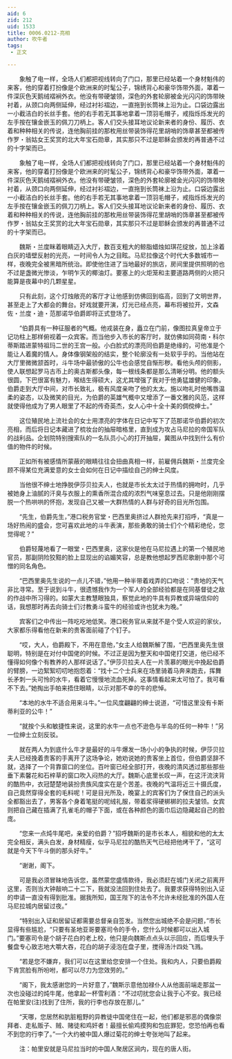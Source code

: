 ```yaml
---
aid: 6
zid: 212
uid: 1533
title: 0006.0212-亮相
author: 吹牛者
tags: 
 - 正文

---
```




　　象触了电一样，全场人们都把视线转向了门口，那里已经站着一个身材魁伟的来客，他的穿着打扮像是个欧洲来的时髦公子，锦绣背心和豪华饰带外面，罩着一件深灰色天鹅绒褶裥外衣。他没有带硬皱领，深色的外套轮廓被金光闪闪的饰带映衬着，从颈口向两侧延伸，经过衬衫褶边，一直拖到长筒袜上沿为止。口袋边露出一小截洁白的长丝手套。他的右手若无其事地拿着一顶羽毛帽子，戒指烁烁发光的左手按在镶金嵌玉的佩刀刀柄上。客人们交头接耳地议论新来者的身份、履历、衣着和种种相关的传说，连他胸前挂的那枚用丝带装饰得花里胡哨的饰章甚至都被传作罗・翁姑女王奖赏的北大年宝石勋章，其实那只不过是耶稣会颁发的再普通不过的十字架而已。

　　象触了电一样，全场人们都把视线转向了门口，那里已经站着一个身材魁伟的来客，他的穿着打扮像是个欧洲来的时髦公子，锦绣背心和豪华饰带外面，罩着一件深灰色天鹅绒褶裥外衣。他没有带硬皱领，深色的外套轮廓被金光闪闪的饰带映衬着，从颈口向两侧延伸，经过衬衫褶边，一直拖到长筒袜上沿为止。口袋边露出一小截洁白的长丝手套。他的右手若无其事地拿着一顶羽毛帽子，戒指烁烁发光的左手按在镶金嵌玉的佩刀刀柄上。客人们交头接耳地议论新来者的身份、履历、衣着和种种相关的传说，连他胸前挂的那枚用丝带装饰得花里胡哨的饰章甚至都被传作罗・翁姑女王奖赏的北大年宝石勋章，其实那只不过是耶稣会颁发的再普通不过的十字架而已。

　　魏斯・兰度眯着眼睛迈入大厅，数百支粗大的鲸脂蜡烛如琪花绽放，加上涂着白灰的墙壁反射的光亮，一时间令人为之目眩。马尼拉像这个时代大多数城市一样，夜晚完全被黑暗所统治。即使他住进了当地最好的旅店，房间里提供照明的也不过是盏微光惨淡，乍明乍灭的椰油灯。要塞上的火炬笼和主要道路两侧的火把只能算是夜幕中的几颗星星。

　　只有此刻，这个灯烛敞亮的客厅才让他感到仿佛回到临高，回到了文明世界，甚至走上了大都会的舞台。好戏就要开演，灯光已经点亮，幕布将被拉开，文森佐・兰度・迪・范那诺华伯爵即将正式登场了。

　　“伯爵具有一种征服者的气概。他戎装在身，矗立在门前，像图拉真皇帝立于记功柱上那样俯视着一众宾客。而当他步入市长的客厅时，就仿佛如同荷南・科尔蒂斯踏进蒙特祖玛二世的王宫一般。小白脸式的漂亮同伯爵是绝缘的，可他准是个能让人着魔的情人。身体像钢架般的结实，整个轮廓没有一处软乎乎的。当他站在大厅里微微颔首时，斗牛场中最骄傲的公牛也会感觉自惭形秽。看他头颅的侧影，使人联想起罗马古币上的奥古斯都头像，每一根线条都是那么清晰分明。他的额头很圆，下巴很富有魅力，喉结生得硕大，这尤其增强了我对于他勇猛雄健的印象。伯爵走到大厅中间，对市长致礼，极有风度亲吻了他的太太。施以吻礼时他嘴唇温柔的姿态，以及微笑的目光，为伯爵的英雄气概中又增添了一番文雅的风范，这样就使得他成为了男人眼里了不起的传奇英杰，女人心中十全十美的倜傥绅士。”

　　这位殖民地上流社会的女士用漂亮的字体在日记中写下了范那诺华伯爵的初次亮相，而后将日记本藏进了梳妆台的抽屉暗格里，直到成为攻占马尼拉的帝国军队的战利品。企划院特别搜索队的一名队员小心的打开抽屉，冀图从中找到什么有价值的物件的时候。

　　正如所有被感情所蒙蔽的眼睛往往会扭曲真相一样，前雇佣兵魏斯・兰度完全顾不得某位充满爱意的女士会如何在日记中描绘自己的绅士风度。

　　当他很不绅士地挣脱伊莎贝拉夫人，也就是市长太太过于热情的拥吻时，几乎被她身上油腻的汗臭与衣服上的熏香所混合成的浓烈气味窒息过去。只是他刚刚摆脱一个热哄哄的怀抱，发现自己又被一大群热情的人群与好奇的目光所包围。

　　“先生，伯爵先生，”港口税务官堂・巴西里奥挤过人群抢先来打招呼，“真是一场好热闹的盛会，您可喜欢此地的斗牛表演，那些勇敢的骑士们个个精彩绝伦，您觉得呢？”

　　伯爵轻蔑地看了一眼堂・巴西里奥，这家伙是他在马尼拉遇上的第一个殖民地官员，那副阴险狡黠的脸上显现出的谄媚笑容，总是教他想起罗西尼歌剧中那个可憎的同名角色。

　　“巴西里奥先生说的一点儿不错，”他用一种半带着戏弄的口吻说：“贵地的天气非比寻常。至于说到斗牛，很遗憾我作为一个军人的全部经验都是在同基督徒之敌的作战中所习得的。如蒙大主教慧眼独具，察觉此地的牛具有异教或异端信仰的话，我想那时再去向骑士们讨教勇斗蛮牛的经验或许也犹未为晚。”

　　宾客们之中传出一阵吃吃地低笑。港口税务官从来就不是个受人欢迎的家伙，大家都乐得看他在新来的贵客面前碰了个钉子。

　　“哎，大人，伯爵殿下，不用在意他，”女主人给魏斯解了围，“巴西里奥先生很聪明，特别是在对付中国佬的时候。不过正是因为整天和中国佬打交道，他已经不懂得如何像个有教养的人那样说话了。”伊莎贝拉夫人在一片羡慕的眼光中挽起伯爵的臂膀，一边絮絮叨叨地抱怨着：“找十二个士兵来在场里骑着马奔来跑去，挥舞长矛刺一头可怜的水牛，看着它慢慢地流血死掉。这事情看起来太可怕了。我可看不下去。”她掏出手帕来捂住眼睛，以示对那不幸的牛的悲悼。

　　“本地的水牛不适合用来斗牛。”一位风度翩翩的绅士说道，“可惜这里没有卡斯蒂利亚的公牛！”

　　“就按个头和敏捷性来说，这里的水牛一点也不逊色与半岛的任何一种牛！”另一位绅士立刻反驳。

　　就在两人为到底什么牛才是最好的斗牛爆发一场小小的争执的时候，伊莎贝拉夫人已经挽着贵客的手离开了这场争论，她劝说她的贵客坐上首位，但伯爵坚辞不就，选择了一个背靠窗口的坐位。百叶窗已经全部打开，夜晚的清风透过那些那些垂下素馨花和石梓草的窗口吹入闷热的大厅。魏斯心底里长叹一声，在这汗流浃背的酷热中，衣冠楚楚地装扮贵族风度实在是个苦差。夜晚的气温将近三十摄氏度，自己竟然穿得全套的毛料呢！可是目光所及，晚宴上的宾客们为了保住自己的派头全都豁出去了，男客各个身着笔挺的呢绒礼服，带着浆得硬梆梆的拉夫皱领。女宾则把自己藏在插满了孔雀毛的帽子下面，或在各种颜色的面巾后边隐藏起自己的脸庞。

　　“您来一点炖牛尾吧，亲爱的伯爵？”招呼魏斯的是市长本人，相貌和他的太太完全相反，满头白发，身材精瘦，似乎马尼拉的酷热天气已经把他烤干了，“这可就是今天下午斗倒的那头好牛。”

　　“谢谢，阁下。

　　可是我必须冒昧地告诉您，虽然蒙您盛情款待，我必须赶在城门关闭之前离开这里，否则当大钟敲响二十二下，我就没法回到住处去了。我要求获得特别出入证的申请一直没有得到批准。据我所知，国王陛下的法令不允许未经批准的外国人在马尼拉城内居留过夜。”

　　“特别出入证和居留证都需要总督亲自签发。当然您出城绝不会是问题，”市长显得有些尴尬，“只要有圣地亚哥要塞司令的手令，您什么时候都可以出入城门。”要塞司令是个胡子花白的老上校，他只是向魏斯点点头以示回应，而后埋头于餐盘专心致志地大嚼大吞，花白的胡子浸泡在盘子里，搅得汤汁四处飞溅。

　　“若是您不嫌弃，我们可以在这里给您安排一个住处。我和内人，只要伯爵殿下肯赏脸有所吩咐，都可以尽力为您效劳的。”

　　“阁下，我太感谢您的一片好意了，”魏斯示意他加禄仆人从他面前端走那盆一次也没碰过的炖牛尾，他拿起一杯雪利酒：“不过叨扰您会让我于心不安。我已经在帕里安(注)找到了住所，我的行李也存放在那儿。”

　　“天哪，您居然和肮脏粗野的异教徒中国佬住在一起，他们都是邪恶的偶像崇拜者、走私贩子、贼、赌徒和鸡奸者！最擅长偷鸡摸狗和包庇罪犯，您恐怕再也看不到您的行李了。”一个大约被中国人爆过菊花的绅士夸张地叫了起来。

　　注：帕里安就是马尼拉当时的中国人聚居区涧内，现在的唐人街。


